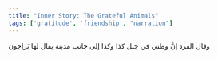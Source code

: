```yaml
---
title: "Inner Story: The Grateful Animals"
tags: ['gratitude', 'friendship', "narration"]
---
```


 وقال القرد إنَّ وطني في جبل كذا وكذا إلى جانب مدينة يقال لها بَراجون
